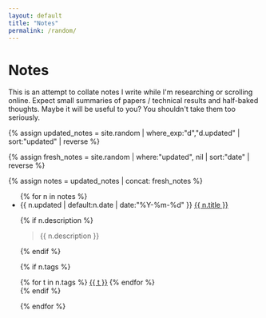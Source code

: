 ```yaml
---
layout: default
title: "Notes"
permalink: /random/
---
```


# Notes


This is an attempt to collate notes I write while I'm researching or scrolling online. Expect small summaries of papers / technical results and half-baked thoughts. Maybe it will be useful to you? You shouldn't take them too seriously. 

{% assign updated_notes = site.random
     | where_exp:"d","d.updated"
     | sort:"updated" | reverse %}

{% assign fresh_notes = site.random
     | where:"updated", nil
     | sort:"date" | reverse %}

{% assign notes = updated_notes | concat: fresh_notes %}

<ul class="notes">
{% for n in notes %}
<li class="note-item">
  <div class="note-row">
    <span class="note-date">{{ n.updated | default:n.date | date:"%Y-%m-%d" }}</span>
    <a class="note-title" href="{{ n.url }}">{{ n.title }}</a>
  </div>

  {% if n.description %}
    <blockquote class="note-desc">{{ n.description }}</blockquote>
  {% endif %}

  {% if n.tags %}
    <div class="chips">
      {% for t in n.tags %}
        <a href="/random/tags/#{{ t | slugify }}">{{ t }}</a>
      {% endfor %}
    </div>
  {% endif %}
</li>


{% endfor %}
</ul>

